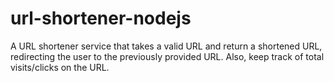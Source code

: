 # url-shortener-nodejs
A URL shortener service that takes a valid URL and return a shortened URL, redirecting the user to the previously provided URL.  Also, keep track of total visits/clicks on the URL.
